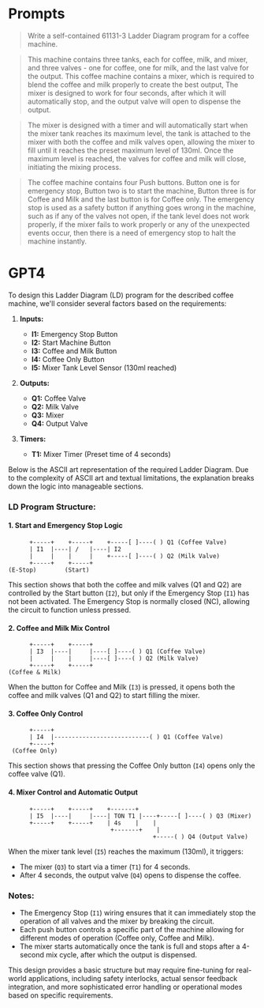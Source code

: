 # Prompts

> Write a self-contained 61131-3 Ladder Diagram program for a coffee machine.

> This machine contains three tanks, each for coffee, milk, and mixer, and three valves - one for coffee, one for milk, and the last valve for the output. This coffee machine contains a mixer, which is required to blend the coffee and milk properly to create the best output, The mixer is designed to work for four seconds, after which it will automatically stop, and the output valve will open to dispense the output.

> The mixer is designed with a timer and will automatically start when the mixer tank reaches its maximum level, the tank is attached to the mixer with both the coffee and milk valves open, allowing the mixer to fill until it reaches the preset maximum level of 130ml. Once the maximum level is reached, the valves for coffee and milk will close, initiating the mixing process.

> The coffee machine contains four Push buttons. Button one is for emergency stop, Button two is to start the machine, Button three is for Coffee and Milk and the last button is for Coffee only. The emergency stop is used as a safety button if anything goes wrong in the machine, such as if any of the valves not open, if the tank level does not work properly, if the mixer fails to work properly or any of the unexpected events occur, then there is a need of emergency stop to halt the machine instantly.

# GPT4

To design this Ladder Diagram (LD) program for the described coffee machine, we'll consider several factors based on the requirements:

1. **Inputs:**
   - **I1:** Emergency Stop Button
   - **I2:** Start Machine Button
   - **I3:** Coffee and Milk Button
   - **I4:** Coffee Only Button
   - **I5:** Mixer Tank Level Sensor (130ml reached)

2. **Outputs:**
   - **Q1:** Coffee Valve
   - **Q2:** Milk Valve
   - **Q3:** Mixer
   - **Q4:** Output Valve

3. **Timers:**
   - **T1:** Mixer Timer (Preset time of 4 seconds)

Below is the ASCII art representation of the required Ladder Diagram. Due to the complexity of ASCII art and textual limitations, the explanation breaks down the logic into manageable sections.

### LD Program Structure:

#### 1. Start and Emergency Stop Logic
```
      +-----+    +-----+    +-----[ ]----( ) Q1 (Coffee Valve)
      | I1  |----| /   |----| I2
      |     |    |     |    +-----[ ]----( ) Q2 (Milk Valve)
      +-----+    +-----+
(E-Stop)        (Start)

```
This section shows that both the coffee and milk valves (Q1 and Q2) are controlled by the Start button (`I2`), but only if the Emergency Stop (`I1`) has not been activated. The Emergency Stop is normally closed (NC), allowing the circuit to function unless pressed.

#### 2. Coffee and Milk Mix Control
```
      +-----+    +-----+
      | I3  |----|     |----[ ]----( ) Q1 (Coffee Valve)
      |     |    |     |----[ ]----( ) Q2 (Milk Valve)
      +-----+    +-----+
(Coffee & Milk)
```
When the button for Coffee and Milk (`I3`) is pressed, it opens both the coffee and milk valves (Q1 and Q2) to start filling the mixer.

#### 3. Coffee Only Control
```
      +-----+
      | I4  |---------------------------( ) Q1 (Coffee Valve)
      +-----+
 (Coffee Only)
```
This section shows that pressing the Coffee Only button (`I4`) opens only the coffee valve (Q1).

#### 4. Mixer Control and Automatic Output
```
      +-----+    +-----+    +-------+
      | I5  |----|     |----| TON T1 |----+-----[ ]----( ) Q3 (Mixer)
      +-----+    +-----+    | 4s    |    |
                             +-------+    |
                                         +-----( ) Q4 (Output Valve)

```
When the mixer tank level (`I5`) reaches the maximum (130ml), it triggers:
- The mixer (`Q3`) to start via a timer (`T1`) for 4 seconds.
- After 4 seconds, the output valve (`Q4`) opens to dispense the coffee.

### Notes:
- The Emergency Stop (`I1`) wiring ensures that it can immediately stop the operation of all valves and the mixer by breaking the circuit.
- Each push button controls a specific part of the machine allowing for different modes of operation (Coffee only, Coffee and Milk).
- The mixer starts automatically once the tank is full and stops after a 4-second mix cycle, after which the output is dispensed.

This design provides a basic structure but may require fine-tuning for real-world applications, including safety interlocks, actual sensor feedback integration, and more sophisticated error handling or operational modes based on specific requirements.

